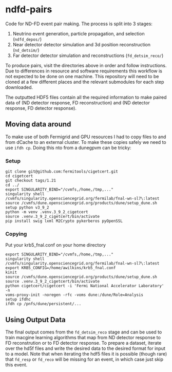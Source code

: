 # ndfd-pairs

Code for ND-FD event pair making. The process is split into 3 stages:

1. Neutrino event generation, particle propagation, and selection (`ndfd_depos/`)
2. Near detector detector simulation and 3d position reconstruction (`nd_detsim/`)
3. Far detector detector simulation and reconstructions (`fd_detsim_reco/`)

To produce pairs, visit the directories above in order and follow instructions. Due to differences
in resource and software requirements this workflow is not expected to be done on one machine. This
repository will need to be cloned at a few different places and the relevant submodules for each
step downloaded.

The outputted HDF5 files contain all the required information to make paired data of (ND detector
response, FD reconstruction) and (ND detector response, FD detector response).

## Moving data around

To make use of both Fermigrid and GPU resources I had to copy files to and from dCache to an
external cluster. To make these copies safely we need to use `ifdh cp`. Doing this nto from a
dunegpvm can be tricky:

### Setup

```
git clone git@github.com:fermitools/cigetcert.git
cd cigetcert
git checkout tags/1.21
cd ../
export SINGULARITY_BIND="/cvmfs,/home,/tmp,..."
singularity shell /cvmfs/singularity.opensciencegrid.org/fermilab/fnal-wn-sl7\:latest
source /cvmfs/dune.opensciencegrid.org/products/dune/setup_dune.sh
setup python v3_9_2
python -m venv .venv.3_9_2_cigetcert
source .venv.3_9_2_cigetcert/bin/activate
pip install swig lxml M2Crypto pykerberos pyOpenSSL
```

### Copying

Put your krb5_fnal.conf on your home directory

```
export SINGULARITY_BIND="/cvmfs,/home,/tmp,..."
singularity shell /cvmfs/singularity.opensciencegrid.org/fermilab/fnal-wn-sl7\:latest
export KRB5_CONFIG=/home/awilkins/krb5_fnal.conf
kinit
source /cvmfs/dune.opensciencegrid.org/products/dune/setup_dune.sh
source .venv.3_9_2_cigetcert/bin/activate
python cigetcert/cigetcert -i 'Fermi National Accelerator Laboratory' -n
voms-proxy-init -noregen -rfc -voms dune:/dune/Role=Analysis
setup ifdhc
ifdh cp /pnfs/dune/persistent/...
```

## Using Output Data

The final output comes from the `fd_detsim_reco` stage and can be used to train macgine learning algorithms that map from ND detector response to FD reconstrution or to FD detector response. To prepare a dataset, iterate over the hd5f files and write the desired data to the desired format for input to a model. Note that when iterating the hdf5 files it is possible (though rare) that `fd_resp` or `fd_reco` will be missing for an event, in which case just skip this event.

